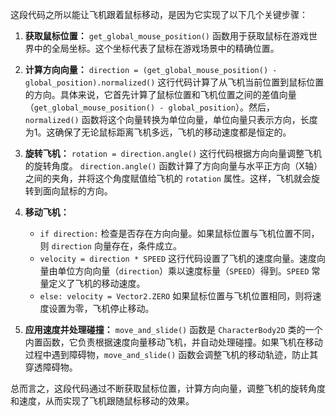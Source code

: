 这段代码之所以能让飞机跟着鼠标移动，是因为它实现了以下几个关键步骤：

1. **获取鼠标位置：** `get_global_mouse_position()` 函数用于获取鼠标在游戏世界中的全局坐标。这个坐标代表了鼠标在游戏场景中的精确位置。

2. **计算方向向量：**  `direction = (get_global_mouse_position() - global_position).normalized()` 这行代码计算了从飞机当前位置到鼠标位置的方向。具体来说，它首先计算了鼠标位置和飞机位置之间的差值向量（`get_global_mouse_position() - global_position`）。然后，`normalized()` 函数将这个向量转换为单位向量，单位向量只表示方向，长度为1。这确保了无论鼠标距离飞机多远，飞机的移动速度都是恒定的。

3. **旋转飞机：** `rotation = direction.angle()` 这行代码根据方向向量调整飞机的旋转角度。 `direction.angle()` 函数计算了方向向量与水平正方向（X轴）之间的夹角，并将这个角度赋值给飞机的 `rotation` 属性。这样，飞机就会旋转到面向鼠标的方向。

4. **移动飞机：**
   - `if direction:` 检查是否存在方向向量。如果鼠标位置与飞机位置不同，则 `direction` 向量存在，条件成立。
   - `velocity = direction * SPEED`  这行代码设置了飞机的速度向量。速度向量由单位方向向量（`direction`）乘以速度标量（`SPEED`）得到。`SPEED` 常量定义了飞机的移动速度。
   - `else: velocity = Vector2.ZERO` 如果鼠标位置与飞机位置相同，则将速度设置为零，飞机停止移动。

5. **应用速度并处理碰撞：** `move_and_slide()` 函数是 `CharacterBody2D` 类的一个内置函数，它负责根据速度向量移动飞机，并自动处理碰撞。如果飞机在移动过程中遇到障碍物，`move_and_slide()` 函数会调整飞机的移动轨迹，防止其穿透障碍物。

总而言之，这段代码通过不断获取鼠标位置，计算方向向量，调整飞机的旋转角度和速度，从而实现了飞机跟随鼠标移动的效果。